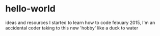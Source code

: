# hello-world
ideas and resources
I started to learn how to code febuary 2015, I'm an accidental coder taking to this new 'hobby' like a duck to water
